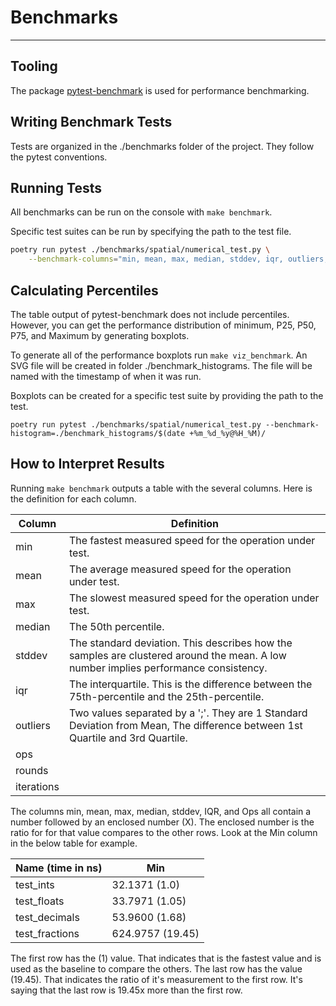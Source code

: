# Benchmarks

---

## Tooling
The package [pytest-benchmark](https://pypi.org/project/pytest-benchmark/) is used for performance benchmarking.

## Writing Benchmark Tests
Tests are organized in the ./benchmarks folder of the project.
They follow the pytest conventions.

## Running Tests
All benchmarks can be run on the console with `make benchmark`.

Specific test suites can be run by specifying the path to the test file.
```bash
poetry run pytest ./benchmarks/spatial/numerical_test.py \
    --benchmark-columns="min, mean, max, median, stddev, iqr, outliers, ops, rounds iterations";
```

## Calculating Percentiles 
The table output of pytest-benchmark does not include percentiles. 
However, you can get the performance distribution of minimum, P25, P50, P75, and Maximum
by generating boxplots.

To generate all of the performance boxplots run `make viz_benchmark`.
An SVG file will be created in folder ./benchmark_histograms. The file will be named 
with the timestamp of when it was run.

Boxplots can be created for a specific test suite by providing the path to the test.

```shell
poetry run pytest ./benchmarks/spatial/numerical_test.py --benchmark-histogram=./benchmark_histograms/$(date +%m_%d_%y@%H_%M)/
```

## How to Interpret Results
Running `make benchmark` outputs a table with the several columns. Here is the definition
for each column.

| Column     | Definition |
|------------|------------|
| min        | The fastest measured speed for the operation under test. |
| mean       | The average measured speed for the operation under test. |
| max        | The slowest measured speed for the operation under test. |
| median     | The 50th percentile.                                     |
| stddev     | The standard deviation. This describes how the samples are clustered around the mean. A low number implies performance consistency. |
| iqr        | The interquartile. This is the difference between the 75th-percentile and the 25th-percentile.|
| outliers   | Two values separated by a ';'. They are 1 Standard Deviation from Mean, The difference between 1st Quartile and 3rd Quartile. |
| ops        | |
| rounds     | |
| iterations | |

The columns min, mean, max, median, stddev, IQR, and Ops all contain a number followed 
by an enclosed number (X). The enclosed number is the ratio for for that value compares
to the other rows. Look at the Min column in the below table for example.

| Name (time in ns) | Min              |            
|-------------------|------------------|
| test_ints         | 32.1371 (1.0)    |
| test_floats       | 33.7971 (1.05)   |
| test_decimals     | 53.9600 (1.68)   |
| test_fractions    | 624.9757 (19.45) |

The first row has the (1) value. That indicates that is the fastest value and is used 
as the baseline to compare the others. The last row has the value (19.45). That indicates
the ratio of it's measurement to the first row. It's saying that the last row is 19.45x
more than the first row.

